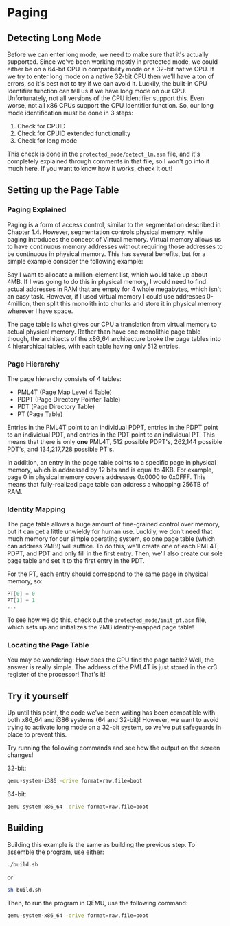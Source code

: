 # Paging

## Detecting Long Mode

Before we can enter long mode, we need to make sure that it's actually
supported. Since we've been working mostly in protected mode, we could
either be on a 64-bit CPU in compatibility mode or a 32-bit native CPU.
If we try to enter long mode on a native 32-bit CPU then we'll have a
ton of errors, so it's best not to try if we can avoid it. Luckily, the
built-in CPU Identifier function can tell us if we have long mode on our
CPU. Unfortunately, not all versions of the CPU identifier support this.
Even worse, not all x86 CPUs support the CPU Identifier function. So,
our long mode identification must be done in 3 steps:

1. Check for CPUID
2. Check for CPUID extended functionality
3. Check for long mode

This check is done in the `protected_mode/detect_lm.asm` file, and it's
completely explained through comments in that file, so I won't go into
it much here. If you want to know how it works, check it out!

## Setting up the Page Table

### Paging Explained

Paging is a form of access control, similar to the segmentation described
in Chapter 1.4. However, segmentation controls physical memory, while paging
introduces the concept of Virtual memory. Virtual memory allows us to have
continuous memory addresses without requiring those addresses to be
continuous in physical memory. This has several benefits, but for a simple
example consider the following example:

Say I want to allocate a million-element list, which would take up about 4MB.
If I was going to do this in physical memory, I would need to find actual
addresses in RAM that are empty for 4 whole megabytes, which isn't an easy task.
However, if I used virtual memory I could use addresses 0-4million, then split
this monolith into chunks and store it in physical memory wherever I have space.

The page table is what gives our CPU a translation from virtual memory to
actual physical memory. Rather than have one monolithic page table though, the
architects of the x86_64 architecture broke the page tables into 4 hierarchical
tables, with each table having only 512 entries.

### Page Hierarchy

The page hierarchy consists of 4 tables:

* PML4T (Page Map Level 4 Table)
* PDPT (Page Directory Pointer Table)
* PDT (Page Directory Table)
* PT (Page Table)

Entries in the PML4T point to an individual PDPT, entries in the PDPT point to
an individual PDT, and entries in the PDT point to an individual PT. This means
that there is only **one** PML4T, 512 possible PDPT's, 262,144 possible PDT's,
and 134,217,728 possible PT's.

In addition, an entry in the page table points to a specific page in physical memory,
which is addressed by 12 bits and is equal to 4KB. For example, page 0 in physical
memory covers addresses 0x0000 to 0x0FFF. This means that fully-realized page table can
address a whopping 256TB of RAM.

### Identity Mapping

The page table allows a huge amount of fine-grained control over memory, but
it can get a little unwieldy for human use. Luckily, we don't need that much memory
for our simple operating system, so one page table (which can address 2MB!) will
suffice. To do this, we'll create one of each PML4T, PDPT, and PDT and only fill in
the first entry. Then, we'll also create our sole page table and set it to the first
entry in the PDT.

For the PT, each entry should correspond to the same page in physical memory, so:

```c
PT[0] = 0
PT[1] = 1
...
```

To see how we do this, check out the `protected_mode/init_pt.asm` file, which
sets up and initializes the 2MB identity-mapped page table!

### Locating the Page Table

You may be wondering: How does the CPU find the page table? Well, the answer is
really simple. The address of the PML4T is just stored in the cr3 register of the
processor! That's it!

## Try it yourself

Up until this point, the code we've been writing has been compatible
with both x86_64 and i386 systems (64 and 32-bit)! However, we want
to avoid trying to activate long mode on a 32-bit system, so we've
put safeguards in place to prevent this.

Try running the following commands and see how the output on the screen
changes!

32-bit:

```sh
qemu-system-i386 -drive format=raw,file=boot
```

64-bit:

```sh
qemu-system-x86_64 -drive format=raw,file=boot
```

## Building

Building this example is the same as building the previous step. To
assemble the program, use either:

```sh
./build.sh
```

or

```sh
sh build.sh
```

Then, to run the program in QEMU, use the following command:

```sh
qemu-system-x86_64 -drive format=raw,file=boot
```
